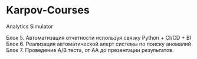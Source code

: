 # Karpov-Courses
Analytics Simulator

Блок 5. Автоматизация отчетности используя связку Python + CI/CD + BI \
Блок 6. Реализация автоматической алерт системы по поиску аномалий
Блок 7. Проведение A/B теста, от AA до презентации результатов.
